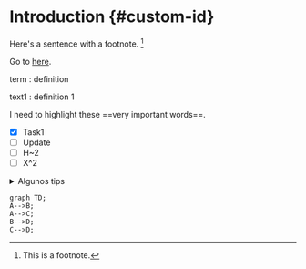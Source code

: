 # Introduction {#custom-id}

Here's a sentence with a footnote. [^1]

Go to [here](custom-id).

term : definition

text1
: definition 1

I need to highlight these ==very important words==.

- [x] Task1
- [ ] Update
- [ ] H~2
- [ ] X^2

[^1]: This is a footnote.

<details>
  <summary>Algunos tips</summary>
  No hay tips.
</details>

```mermaid
graph TD;
A-->B;
A-->C;
B-->D;
C-->D;
```
